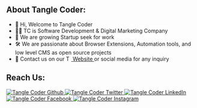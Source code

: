## About Tangle Coder:

- 👋 Hi, Welcome to Tangle Coder
- 👨‍💻 TC is Software Development & Digital Marketing Company 
- 🌱 We are growing Startup seek for work 
- 🛠 We are passionate about Browser Extensions, Automation tools, and low level CMS as open source projects
- 🙌 Contact us on our <a href="https://www.tanglecoder.com"> <img src="https://www.tanglecoder.com/images/logo.png" height="14" alt="Tangle Coder | Software Agency" /> Website </a> or social media for any inquiry

## Reach Us:

<p>
    <a href="https://github.com/tanglecoder" target="_blank">
        <img src="https://img.shields.io/badge/-Github-000?logo=github&style=for-the-badge&logoColor=white&color=black" alt="Tangle Coder Github" />
    </a>
    <a href="https://twitter.com/tanglecoder" target="_blank">
        <img src="https://img.shields.io/badge/-Twitter-2CA5E0?logo=twitter&style=for-the-badge&logoColor=white&color=black" alt="Tangle Coder Twitter" />
    </a>
    <a href="https://in.linkedin.com/company/tanglecoder/" target="_blank">
        <img src="https://img.shields.io/badge/-LinkedIn-0077B5?logo=linkedin&style=for-the-badge&logoColor=white&color=black" alt="Tangle Coder LinkedIn" />
    </a>
    <a href="https://www.facebook.com/tanglecoder/" target="_blank">
        <img src="https://img.shields.io/badge/-Facebook-0077B5?logo=facebook&style=for-the-badge&logoColor=white&color=black" alt="Tangle Coder Facebook" />
    </a>
    <a href="https://www.instagram.com/tanglecoder/" target="_blank">
       <img src="https://img.shields.io/badge/instagram-%2312100E.svg?&style=for-the-badge&logo=instagram&logoColor=white&color=black" alt="Tangle Coder Instagram" />
    </a>
</p>